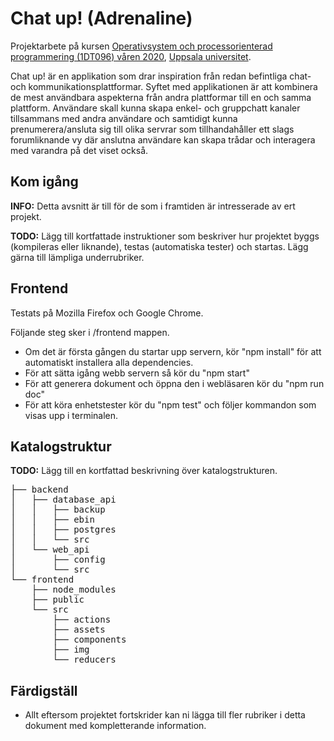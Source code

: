 # Chat up! (Adrenaline)

Projektarbete på kursen [Operativsystem och processorienterad programmering
(1DT096) våren 2020][homepage], [Uppsala universitet][uu].

[homepage]: https://www.it.uu.se/education/course/homepage/os/vt19/project/

[uu]: https://www.uu.se/

Chat up! är en applikation som drar inspiration från redan befintliga chat- och kommunikationsplattformar. Syftet med applikationen är att kombinera de mest användbara aspekterna från andra plattformar till en och samma plattform. Användare skall kunna skapa enkel- och gruppchatt kanaler tillsammans med andra användare och samtidigt kunna prenumerera/ansluta sig till olika servrar som tillhandahåller ett slags forumliknande vy där anslutna användare kan skapa trådar och interagera med varandra på det viset också.
## Kom igång

**INFO:** Detta avsnitt är till för de som i framtiden är intresserade av ert
projekt.

**TODO:** Lägg till kortfattade instruktioner som beskriver hur projektet byggs
(kompileras eller liknande), testas (automatiska tester) och startas. Lägg gärna
till lämpliga underrubriker.

## Frontend

Testats på Mozilla Firefox och Google Chrome.  

Följande steg sker i /frontend mappen.
- Om det är första gången du startar upp servern, kör "npm install" för att automatiskt installera alla dependencies.
- För att sätta igång webb servern så kör du "npm start" 
- För att generera dokument och öppna den i webläsaren kör du "npm run doc"
- För att köra enhetstester kör du "npm test" och följer kommandon som visas upp i terminalen.

## Katalogstruktur

**TODO:** Lägg till en kortfattad beskrivning över katalogstrukturen.
<pre>
├── backend  
│   ├── database_api  
│   │   ├── backup  
│   │   ├── ebin  
│   │   ├── postgres  
│   │   └── src  
│   └── web_api  
│       ├── config  
│       └── src  
└── frontend    
    ├── node_modules  
    ├── public  
    └── src  
        ├── actions  
        ├── assets  
        ├── components  
        ├── img  
        └── reducers  
</pre>

## Färdigställ
- Allt eftersom projektet fortskrider kan ni lägga till fler rubriker i detta
  dokument med kompletterande information.
